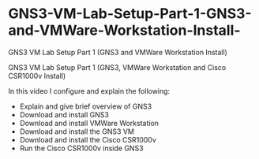 # GNS3-VM-Lab-Setup-Part-1-GNS3-and-VMWare-Workstation-Install-
GNS3 VM Lab Setup Part 1 (GNS3 and VMWare Workstation Install)


GNS3 VM Lab Setup Part 1 (GNS3, VMWare Workstation and Cisco CSR1000v Install)

In this video I configure and explain the following:

- Explain and give brief overview of GNS3
- Download and install GNS3
- Download and install VMWare Workstation
- Download and install the GNS3 VM
- Download and install the Cisco CSR1000v
- Run the Cisco CSR1000v inside GNS3


